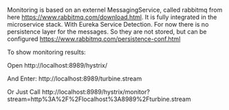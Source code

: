 
Monitoring is based on an externel MessagingService, called rabbitmq from here https://www.rabbitmq.com/download.html. It is fully integrated in the microservice stack. 
With Eureka Service Detection. 
For now there is no persistence layer for the messages. So they are not stored, but can be configured https://www.rabbitmq.com/persistence-conf.html 




To show monitoring results: 

Open 
http://localhost:8989/hystrix/

And Enter: 
http://localhost:8989/turbine.stream

Or Just Call
http://localhost:8989/hystrix/monitor?stream=http%3A%2F%2Flocalhost%3A8989%2Fturbine.stream

